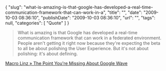 {
    "slug": "what-is-amazing-is-that-google-has-developed-a-real-time-communication-framework-that-can-work-in-a",
    "title": "",
    "date": "2009-10-03 08:36:10",
    "publishDate": "2009-10-03 08:36:10",
    "url": "",
    "tags": null,
    "categories": [
        "Quote"
    ]
}

> What is amazing is that Google has developed a real-time communication
> framework that can work in a federated environment. People aren't
> getting it right now because they're expecting the beta to all be
> about polishing the User Experience. But it's not about polishing:
> it's about defining.

[Macro Linz » The Point You're Missing About Google
Wave](http://macrolinz.com/macrolinz/index.php/2009/10/01/the-point-youre-missing-about-google-wave/)

